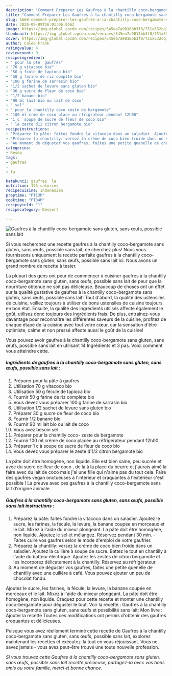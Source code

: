 ```yaml
---
description: "Comment Préparer Les Gaufres à la chantilly coco-bergamote sans gluten, sans œufs, possible sans lait"
title: "Comment Préparer Les Gaufres à la chantilly coco-bergamote sans gluten, sans œufs, possible sans lait"
slug: 1668-comment-preparer-les-gaufres-a-la-chantilly-coco-bergamote-sans-gluten-sans-oufs-possible-sans-lait
date: 2020-09-09T16:01:06.056Z
image: https://img-global.cpcdn.com/recipes/545ea7a9818bb3f8/751x532cq70/gaufres-a-la-chantilly-coco-bergamote-sans-gluten-sans-oeufs-possible-sans-lait-photo-principale-de-la-recette.jpg
thumbnail: https://img-global.cpcdn.com/recipes/545ea7a9818bb3f8/751x532cq70/gaufres-a-la-chantilly-coco-bergamote-sans-gluten-sans-oeufs-possible-sans-lait-photo-principale-de-la-recette.jpg
cover: https://img-global.cpcdn.com/recipes/545ea7a9818bb3f8/751x532cq70/gaufres-a-la-chantilly-coco-bergamote-sans-gluten-sans-oeufs-possible-sans-lait-photo-principale-de-la-recette.jpg
author: Caleb Frank
ratingvalue: 4
reviewcount: 9
recipeingredient:
- " pour la pte  gaufres"
- "70 g vitacoco bio"
- "50 g fcule de tapioca bio"
- "50 g farine de riz complte bio"
- "100 g farine de sarrasin bio"
- "1/2 sachet de levure sans gluten bio"
- "30 g sucre de fleur de coco bio"
- "1/2 banane bio"
- "90 ml lait bio ou lait de coco"
- " sel"
- " pour la chantilly coco zeste de bergamote"
- "100 ml crme de coco place au rfrigrateur pendant 12h00"
- "1 c  soupe de sucre de fleur de coco bio"
- " le zeste d12 citron bergamote bio"
recipeinstructions:
- "Préparez la pâte: faites fondre la vitacoco dans un saladier. Ajoutez le sucre, les farines, la fécule, la levure, la banane coupée en morceaux et le lait. Mixez à l&#39;aide du mixeur plongeant. La pâte doit être homogène, non liquide. Ajoutez le sel et mélangez. Réservez pendant 30 min. Faites cuire vos gaufres selon le mode d&#39;emploi de votre gaufrier."
- "Préparez la chantilly: versez la crème de coco bien froide dans un saladier. Ajoutez la cuillère à soupe de sucre. Battez le tout en chantilly à l&#39;aide du batteur électrique. Ajoutez les zestes de citron bergamote et les incorporez délicatement à la chantilly. Réservez au réfrigérateur."
- "Au moment de déguster vos gaufres, faites une petite quenelle de chantilly avec une cuillère à café. Vous pouvez ajouter un peu de chocolat fondu."
categories:
- Resep
tags:
- gaufres
- 
- la

katakunci: gaufres  la 
nutrition: 175 calories
recipecuisine: Indonesian
preptime: "PT13M"
cooktime: "PT34M"
recipeyield: "1"
recipecategory: Dessert

---
```



![Gaufres à la chantilly coco-bergamote sans gluten, sans œufs, possible sans lait](https://img-global.cpcdn.com/recipes/545ea7a9818bb3f8/751x532cq70/gaufres-a-la-chantilly-coco-bergamote-sans-gluten-sans-oeufs-possible-sans-lait-photo-principale-de-la-recette.jpg)

Si vous recherchez une recette gaufres à la chantilly coco-bergamote sans gluten, sans œufs, possible sans lait, ne cherchez plus! Nous vous fournissons uniquement la recette parfaite gaufres à la chantilly coco-bergamote sans gluten, sans œufs, possible sans lait ici. Nous avons un grand nombre de recette à tester.

La plupart des gens ont peur de commencer à cuisiner gaufres à la chantilly coco-bergamote sans gluten, sans œufs, possible sans lait de peur que la nourriture obtenue ne soit pas délicieuse. Beaucoup de choses ont un effet sur la qualité gustative de gaufres à la chantilly coco-bergamote sans gluten, sans œufs, possible sans lait! Tout d'abord, la qualité des ustensiles de cuisine, veillez toujours à utiliser de bons ustensiles de cuisine toujours en bon état. Ensuite, la qualité des ingrédients utilisés affecte également le goût, utilisez donc toujours des ingrédients frais. De plus, entraînez-vous davantage pour reconnaître les différentes saveurs de la cuisine, profitez de chaque étape de la cuisine avec tout votre cœur, car la sensation d'être optimiste, calme et non pressé affecte aussi le goût de la cuisine!

<!--inarticleads1-->

Vous pouvez avoir gaufres à la chantilly coco-bergamote sans gluten, sans œufs, possible sans lait en utilisant 14 Ingrédients et 3 pas. Voici comment vous atteindre cette.

##### Ingrédients de gaufres à la chantilly coco-bergamote sans gluten, sans œufs, possible sans lait :

1. Préparer  pour la pâte à gaufres
1. Utilisation 70 g vitacoco bio
1. Utilisation 50 g fécule de tapioca bio
1. Fournir 50 g farine de riz complète bio
1. Vous devez vous préparer 100 g farine de sarrasin bio
1. Utilisation 1/2 sachet de levure sans gluten bio
1. Préparer 30 g sucre de fleur de coco bio
1. Fournir 1/2 banane bio
1. Fournir 90 ml lait bio ou lait de coco
1. Vous avez besoin  sel
1. Préparer  pour la chantilly coco- zeste de bergamote
1. Fournir 100 ml crème de coco placée au réfrigérateur pendant 12h00
1. Préparer 1 c à soupe de sucre de fleur de coco bio
1. Vous devez vous préparer  le zeste d&#39;1/2 citron bergamote bio


La pâte doit être homogène, non liquide. Elle est bien saine, peu sucrée et avec du sucre de fleur de coco , de la à la place du beurre et j&#39;aurais aimé la faire avec du lait de coco mais j&#39;ai une fille qui n&#39;aime pas du tout cela. Faire des gaufres vegan onctueuses à l&#39;intérieur et craquantes à l&#39;extérieur c&#39;est possible ! La preuve avec ces gaufres à la chantilly coco-bergamote sans lait d&#39;origine animale. 

<!--inarticleads2-->

##### Gaufres à la chantilly coco-bergamote sans gluten, sans œufs, possible sans lait instructions :

1. Préparez la pâte: faites fondre la vitacoco dans un saladier. Ajoutez le sucre, les farines, la fécule, la levure, la banane coupée en morceaux et le lait. Mixez à l&#39;aide du mixeur plongeant. La pâte doit être homogène, non liquide. Ajoutez le sel et mélangez. Réservez pendant 30 min. - Faites cuire vos gaufres selon le mode d&#39;emploi de votre gaufrier.
1. Préparez la chantilly: versez la crème de coco bien froide dans un saladier. Ajoutez la cuillère à soupe de sucre. Battez le tout en chantilly à l&#39;aide du batteur électrique. Ajoutez les zestes de citron bergamote et les incorporez délicatement à la chantilly. Réservez au réfrigérateur.
1. Au moment de déguster vos gaufres, faites une petite quenelle de chantilly avec une cuillère à café. Vous pouvez ajouter un peu de chocolat fondu.


Ajoutez le sucre, les farines, la fécule, la levure, la banane coupée en morceaux et le lait. Mixez à l&#39;aide du mixeur plongeant. La pâte doit être homogène, non liquide. Craquez pour cette recette et monter une chantilly coco-bergamote pour déguster le tout. Voir la recette : Gaufres à la chantilly coco-bergamote sans gluten, sans œufs et possibilité sans lait; Mon livre : Ajouter la recette Toutes ces modifications ont permis d&#39;obtenir des gaufres croquantes et délicieuses. 

<!--inarticleads1-->

<p>
Puisque vous avez réellement terminé cette recette de Gaufres à la chantilly coco-bergamote sans gluten, sans œufs, possible sans lait, explorez maintenant les recettes et exécutez-la tout en vous réjouissant. Vous ne savez jamais - vous avez peut-être trouvé une toute nouvelle profession.
</p>

<p>
<i>Si vous trouvez cette Gaufres à la chantilly coco-bergamote sans gluten, sans œufs, possible sans lait recette précieuse, partagez-la avec vos bons amis ou votre famille, merci et bonne chance.</i>
</p>
